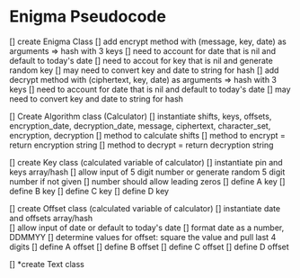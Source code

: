# Enigma Pseudocode

[] create Enigma Class
    [] add encrypt method with (message, key, date) as arguments
        => hash with 3 keys
        [] need to account for date that is nil and default to today's date
        [] need to accout for key that is nil and generate random key
        [] may need to convert key and date to string for hash
    [] add decrypt method with (ciphertext, key, date) as arguments
        => hash with 3 keys
        [] need to account for date that is nil and default to today's date
        [] may need to convert key and date to string for hash


[] Create Algorithm class (Calculator)
    [] instantiate shifts, keys, offsets, encryption_date, decryption_date, message, ciphertext, character_set, encryption, decryption
    [] method to calculate shifts
    [] method to encrypt = return encryption string
    [] method to decrypt = return decryption string

[] create Key class (calculated variable of calculator)
    [] instantiate pin and keys array/hash
    [] allow input of 5 digit number or generate random 5 digit number if not given
    [] number should allow leading zeros
    [] define A key
    [] define B key
    [] define C key
    [] define D key

[] create Offset class (calculated variable of calculator)
    [] instantiate date and offsets array/hash  
    [] allow input of date or default to today's date
    [] format date as a number, DDMMYY
    [] determine values for offset: square the value and pull last 4 digits
    [] define A offset
    [] define B offset
    [] define C offset
    [] define D offset

[] *create Text class
